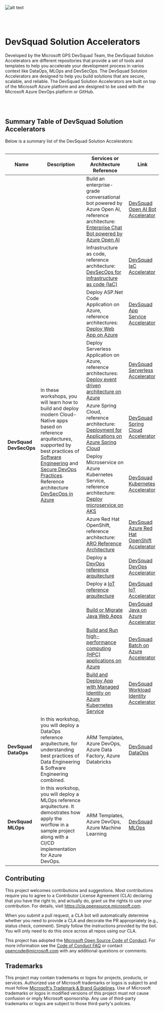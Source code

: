
![alt text](images/banner.png "Title")

<br/>
<br/>

# DevSquad Solution Accelerators

Developed by the Microsoft GPS DevSquad Team, the DevSquad Solution Accelerators are different repositories that provide a set of tools and templates to help you accelerate your development process in varios context like DataOps, MLOps and DevSecOps. The DevSquad Solution Accelerators are designed to help you build solutions that are secure, scalable, and reliable. The DevSquad Solution Accelerators are built on top of the Microsoft Azure platform and are designed to be used with the Microsoft Azure DevOps platform or GitHub.

<br/>
<br/>


## Summary Table of DevSquad Solution Accelerators
Below is a summary list of the DevSquad Solution Accelerators:
<br/>
<br/>

<table>
    <thead>
        <tr>
            <th>Name</th>
            <th>Description</th>
            <th>Services or Architecture Reference</th>
            <th>Link</th>
        </tr>
    </thead>
    <tbody>
        <tr>
            <td rowspan=12><b>DevSquad DevSecOps</b></td>
            <td rowspan=12>In these workshops, you will learn how to build and deploy modern Cloud-Native apps based on reference arquitectures, supported by best practices of <a href="https://github.com/microsoft/code-with-engineering-playbook/blob/main/docs/ENG-FUNDAMENTALS-CHECKLIST.md">Software Engineering</a> and <a href="https://docs.microsoft.com/en-us/azure/architecture/solution-ideas/articles/devsecops-in-github">Secure DevOps Practices</a>.  <br/>Reference architecture <a href="https://learn.microsoft.com/en-us/azure/architecture/solution-ideas/articles/devsecops-in-github">DevSecOps in Azure</a></td>
            <td>Build an enterprise-grade conversational bot powered by Azure Open AI, reference architecture: <a href="https://learn.microsoft.com/en-us/azure/architecture/ai-ml/architecture/conversational-bot">Enterprise Chat Bot powered by Azure Open AI</a></td>
            <td><a href="https://github.com/oaviles/hello_openaibot">DevSquad Open AI Bot Accelerator</a></td>
        </tr>
        <tr>
            <td>Infrastructure as code, reference architecture: <a href="https://docs.microsoft.com/en-us/azure/architecture/solution-ideas/articles/devsecops-infrastructure-as-code">DevSecOps for infrastructure as code (IaC)</a></td>
            <td><a href="https://github.com/oaviles/hello_iac">DevSquad IaC Accelerator</a></td>
        </tr>
        <tr>
            <td>Deploy ASP.Net Code Application on Azure, reference architectures: <a href="https://docs.microsoft.com/en-us/azure/architecture/solution-ideas/articles/devsecops-in-github">Deploy Web App on Azure</a></td>
            <td><a href="https://github.com/oaviles/hello_appservice">DevSquad App Service Accelerator</a></td>
        </tr>
        <tr>
            <td>Deploy Serverless Application on Azure, reference architectures: <a href="https://docs.microsoft.com/en-us/azure/architecture/reference-architectures/serverless/cloud-automation">Deploy event driven architecture on Azure</a></td>
            <td><a href="https://github.com/oaviles/hello_serverless">DevSquad Serverless Accelerator</a></td>
        </tr>
        <tr>
            <td>Azure Spring Cloud, reference architecture: <a href="https://docs.microsoft.com/en-us/azure/architecture/example-scenario/blue-green-spring/blue-green-spring">Deployment for Applications on Azure Spring Cloud</a></td>
            <td><a href="https://github.com/oaviles/hello_springcloud">DevSquad Spring Cloud Accelerator</a></td>
        </tr>
        <tr>
            <td>Deploy Microservice on Azure Kubernetes Service, reference architecture: <a href="https://docs.microsoft.com/en-us/azure/architecture/reference-architectures/containers/aks-microservices/aks-microservices">Deploy microservice on AKS</a></td>
            <td><a href="https://github.com/oaviles/hello_cloud-native">DevSquad Kubernetes Accelerator</a></td>
        </tr>
        <tr>
            <td>Azure Red Hat OpenShift, reference architecture: <a href="https://docs.microsoft.com/en-us/azure/cloud-adoption-framework/scenarios/app-platform/azure-red-hat-openshift/landing-zone-accelerator">ARO Reference Architecture</a></td>
            <td><a href="https://github.com/oaviles/hello_ARO">DevSquad Azure Red Hat OpenShift Accelerator</a></td>
        </tr>
        <tr>
            <td>Deploy a <a href="https://docs.microsoft.com/en-us/azure/architecture/solution-ideas/articles/devsecops-in-github">DevOps reference arquitecture</a></td>
            <td><a href="https://github.com/oaviles/DevSquad/tree/main/DevOps_Wizard">DevSquad DevOps Accelerator</a></td>
        </tr>
        <tr>
            <td>Deploy a <a href="https://docs.microsoft.com/en-us/azure/architecture/reference-architectures/iot">IoT reference arquitecture</a></td>
            <td><a href="https://github.com/luisruval/DevSquad-IoT">DevSquad IoT Accelerator</a></td>
        </tr>
        <tr>
            <td><a href="https://docs.microsoft.com/en-us/learn/modules/intro-to-java-azure/5-deployment-opportunities">Build or Migrate Java Web Apps</a></td>
            <td><a href="https://github.com/oaviles/hello_java">DevSquad Java on Azure Accelerator</a></td>
        </tr>
        <tr>
            <td><a href="https://learn.microsoft.com/en-us/training/paths/run-high-performance-computing-applications-azure/">Build and Run high-performance computing (HPC) applications on Azure</a></td>
            <td><a href="https://github.com/oaviles/hello_batch">DevSquad Batch on Azure Accelerator</a></td>
        </tr>
        <tr>
            <td><a href="https://learn.microsoft.com/en-us/azure/aks/workload-identity-overview">Build and Deploy App with Managed Identity on Azure Kubernetes Service</a></td>
            <td><a href="https://github.com/oaviles/hello_workload-identity">DevSquad Workload Identity Accelerator</a></td>
        </tr>
        <tr>
            <td><b>DevSquad DataOps</b></td>
            <td>In this workshop, you will deploy a DataOps reference arquitecture, for understanding best practices of Data Engineering & Software Engineering combined.</td>
            <td>ARM Templates, Azure DevOps, Azure Data Factory, Azure Databricks</td>
            <td><a href="https://github.com/microsoft/devsquad-dataops">DevSquad DataOps</a></td>
        </tr>
        <tr>
            <td><b>DevSquad MLOps</b></td>
            <td>In this workshop, you will deploy a MLOps reference arquitecture. It demostrates how apply the worflow in a sample project along with a CI/CD implementation for Azure DevOps.</td>
            <td>ARM Templates, Azure DevOps, Azure Machine Learning</td>
            <td><a href="https://github.com/microsoft/devsquad-mlops">DevSquad MLOps</a></td>
        </tr>
    </tbody>
</table>

                

## Contributing

This project welcomes contributions and suggestions.  Most contributions require you to agree to a
Contributor License Agreement (CLA) declaring that you have the right to, and actually do, grant us
the rights to use your contribution. For details, visit https://cla.opensource.microsoft.com.

When you submit a pull request, a CLA bot will automatically determine whether you need to provide
a CLA and decorate the PR appropriately (e.g., status check, comment). Simply follow the instructions
provided by the bot. You will only need to do this once across all repos using our CLA.

This project has adopted the [Microsoft Open Source Code of Conduct](https://opensource.microsoft.com/codeofconduct/).
For more information see the [Code of Conduct FAQ](https://opensource.microsoft.com/codeofconduct/faq/) or
contact [opencode@microsoft.com](mailto:opencode@microsoft.com) with any additional questions or comments.

## Trademarks

This project may contain trademarks or logos for projects, products, or services. Authorized use of Microsoft 
trademarks or logos is subject to and must follow 
[Microsoft's Trademark & Brand Guidelines](https://www.microsoft.com/en-us/legal/intellectualproperty/trademarks/usage/general).
Use of Microsoft trademarks or logos in modified versions of this project must not cause confusion or imply Microsoft sponsorship.
Any use of third-party trademarks or logos are subject to those third-party's policies.

